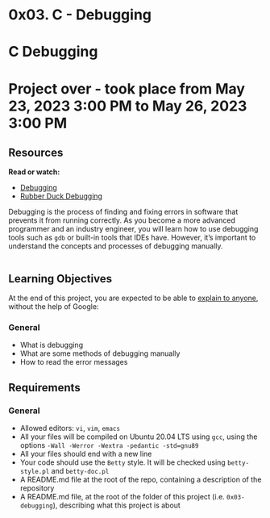 # 0x03. C - Debugging
# C Debugging


# Project over - took place from May 23, 2023 3:00 PM to May 26, 2023 3:00 PM


<div class="panel-body">
    <h2>Resources</h2>

<p><strong>Read or watch:</strong></p>

<ul>
<li><a href="/rltoken/faGcpiJiejHH6GhqpmbhUw" title="Debugging" target="_blank">Debugging</a></li>
<li><a href="/rltoken/RaecqJBNkmZ92vLMpNDuGg" title="Rubber Duck Debugging" target="_blank">Rubber Duck Debugging</a></li>
</ul>

<p>Debugging is the process of finding and fixing errors in software that prevents it from running correctly. As you become a more advanced programmer and an industry engineer, you will learn how to use debugging tools such as <code>gdb</code> or built-in tools that IDEs have. However, it’s important to understand the concepts and processes of debugging manually.</p>

<p><img src="https://s3.amazonaws.com/alx-intranet.hbtn.io/uploads/medias/2019/5/af682f2cbb6d73fd4e42.jpg?X-Amz-Algorithm=AWS4-HMAC-SHA256&amp;X-Amz-Credential=AKIARDDGGGOUSBVO6H7D%2F20240301%2Fus-east-1%2Fs3%2Faws4_request&amp;X-Amz-Date=20240301T131345Z&amp;X-Amz-Expires=86400&amp;X-Amz-SignedHeaders=host&amp;X-Amz-Signature=53590e6fd2b6bb7a42db7b8874e39de0e33650870e3372522ca9ecfdc176664c" alt="" loading="lazy" style=""></p>

<h2>Learning Objectives</h2>

<p>At the end of this project, you are expected to be able to <a href="/rltoken/b8uX1nIy0A55tWVlIRTaHQ" title="explain to anyone" target="_blank">explain to anyone</a>, without the help of Google:</p>

<h3>General</h3>

<ul>
<li>What is debugging</li>
<li>What are some methods of debugging manually</li>
<li>How to read the error messages</li>
</ul>


<h2>Requirements</h2>

<h3>General</h3>

<ul>
<li>Allowed editors: <code>vi</code>, <code>vim</code>, <code>emacs</code></li>
<li>All your files will be compiled on Ubuntu 20.04 LTS using <code>gcc</code>, using the options <code>-Wall -Werror -Wextra -pedantic -std=gnu89</code></li>
<li>All your files should end with a new line</li>
<li>Your code should use the <code>Betty</code> style. It will be checked using <code>betty-style.pl</code> and <code>betty-doc.pl</code></li>
<li>A README.md file at the root of the repo, containing a description of the repository</li>
<li>A README.md file, at the root of the folder of this project (i.e. <code>0x03-debugging</code>), describing what this project is about</li>
</ul>

  </div>
